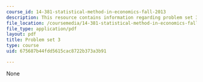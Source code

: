 ```yaml
---
course_id: 14-381-statistical-method-in-economics-fall-2013
description: This resource contains information regarding problem set 3.
file_location: /coursemedia/14-381-statistical-method-in-economics-fall-2013/675687b44fdd5615cac8722b373a3b91_MIT14_381F13_ps3_2007.pdf
file_type: application/pdf
layout: pdf
title: Problem set 3
type: course
uid: 675687b44fdd5615cac8722b373a3b91

---
```

None